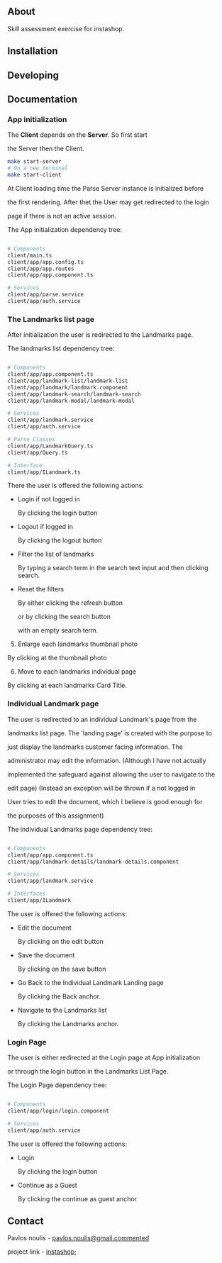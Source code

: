 ## About

Skill assessment exercise for instashop.

## Installation

## Developing

## Documentation

### App initialization

The **Client** depends on the **Server**. So first start

the Server then the Client.

```sh
make start-server
# On a new terminal
make start-client
```

At Client loading time the Parse Server instance is initialized before

the first rendering. After thet the User may get redirected to the login

page if there is not an active session.


The App initialization dependency tree:


```sh

# Components
client/main.ts
client/app/app.config.ts
client/app/app.routes
client/app/app.component.ts

# Services
client/app/parse.service
client/app/auth.service

```


### The Landmarks list page

After initialization the user is redirected to the Landmarks page.

The landmarks list dependency tree:

```sh

# Components
client/app/app.component.ts
client/app/landmark-list/landmark-list
client/app/landmark/landmark.component
client/app/landmark-search/landmark-search
client/app/landmark-modal/landmark-modal

# Services
client/app/landmark.service
client/app/auth.service

# Parse Classes
client/app/LandmarkQuery.ts
client/app/Query.ts

# Interface
client/app/ILandmark.ts

```

There the user is offered the following actions:


- Login if not logged in

  By clicking the login button

- Logout if logged in

  By clicking the logout button

- Filter the list of landmarks

  By typing a search term in the search text input
  and then clicking search.

- Reset the filters

  By either clicking the refresh button

  or by clicking the search button

  with an empty search term.

5) Enlarge each landmarks thumbnail photo

  By clicking at the thumbnail photo

6) Move to each landmarks individual page

  By clicking at each landmarks Card Title.


### Individual Landmark page

The user is redirected to an individual Landmark's page from the

landmarks list page. The 'landing page' is created with the purpose to

just display the landmarks customer facing information. The

administrator may edit the information. (Although I have not actually

implemented the safeguard against allowing the user to navigate to the

edit page) (Instead an exception will be thrown if a not logged in

User tries to edit the document, which I believe is good enough for

the purposes of this assignment)

The individual Landmarks page dependency tree:


```sh

# Components
client/app/app.component.ts
client/app/landmark-details/landmark-details.component

# Services
client/app/landmark.service

# Interfaces
client/app/ILandmark

```


The user is offered the following actions:

- Edit the document

  By clicking on the edit button

- Save the document

  By clicking on the save button

- Go Back to the Individual Landmark Landing page

  By clicking the Back anchor.

- Navigate to the Landmarks list

  By clicking the Landmarks anchor.


### Login Page

The user is either redirected at the Login page at App initialization

or through the login button in the Landmarks List Page.


The Login Page dependency tree:

```sh

# Components
client/app/login/login.component

# Services
client/app/auth.service

```

The user is offered the following actions:

- Login

  By clicking the login button

- Continue as a Guest

  By clicking the continue as guest anchor



## Contact

Pavlos noulis - pavlos.noulis@gmail.commented

project link - [instashop](https://github.com/pnoulis/instashop-exercise);


